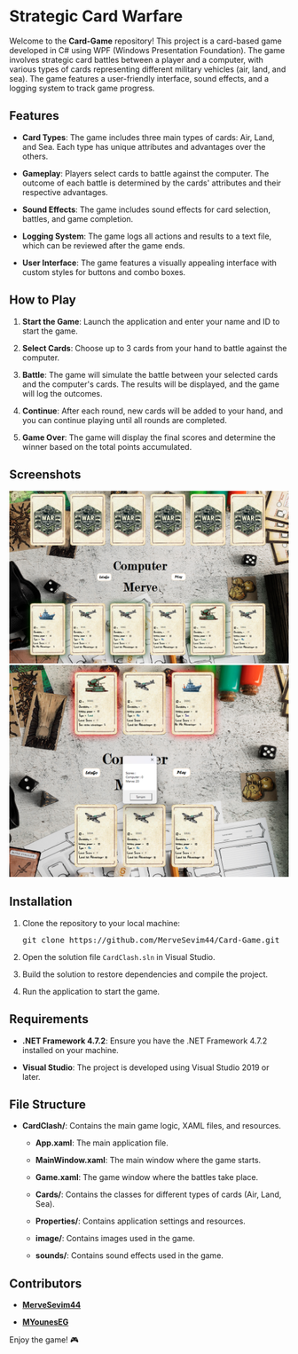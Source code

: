 <h1>Strategic Card Warfare</h1>
<p>Welcome to the <strong>Card-Game</strong> repository! This project is a card-based game developed in C# using WPF
    (Windows Presentation Foundation). The game involves strategic card battles between a player and a computer, with
    various types of cards representing different military vehicles (air, land, and sea). The game features a
    user-friendly interface, sound effects, and a logging system to track game progress.</p>

<h2>Features</h2>
<ul>
    <li>
        <p><strong>Card Types</strong>: The game includes three main types of cards: Air, Land, and Sea. Each type has
            unique attributes and advantages over the others.</p>
    </li>
    <li>
        <p><strong>Gameplay</strong>: Players select cards to battle against the computer. The outcome of each battle is
            determined by the cards' attributes and their respective advantages.</p>
    </li>
    <li>
        <p><strong>Sound Effects</strong>: The game includes sound effects for card selection, battles, and game
            completion.</p>
    </li>
    <li>
        <p><strong>Logging System</strong>: The game logs all actions and results to a text file, which can be reviewed
            after the game ends.</p>
    </li>
    <li>
        <p><strong>User Interface</strong>: The game features a visually appealing interface with custom styles for
            buttons and combo boxes.</p>
    </li>
</ul>
<h2>How to Play</h2>
<ol start="1">
    <li>
        <p><strong>Start the Game</strong>: Launch the application and enter your name and ID to start the game.</p>
    </li>
    <li>
        <p><strong>Select Cards</strong>: Choose up to 3 cards from your hand to battle against the computer.</p>
    </li>
    <li>
        <p><strong>Battle</strong>: The game will simulate the battle between your selected cards and the computer's
            cards. The results will be displayed, and the game will log the outcomes.</p>
    </li>
    <li>
        <p><strong>Continue</strong>: After each round, new cards will be added to your hand, and you can continue
            playing until all rounds are completed.</p>
    </li>
    <li>
        <p><strong>Game Over</strong>: The game will display the final scores and determine the winner based on the
            total points accumulated.</p>
    </li>
</ol>
<h2>Screenshots</h2>
<img src="https://raw.githubusercontent.com/MerveSevim44/Cart-Game/refs/heads/main/Screenshots/Screenshot_2.png" alt="Screenshot 1" />
<img src="https://raw.githubusercontent.com/MerveSevim44/Cart-Game/refs/heads/main/Screenshots/Screenshot_1.png" alt="Screenshot 2" />
<h2>Installation</h2>
<ol start="1">
    <li>
        <p>Clone the repository to your local machine:</p>
        <div class="md-code-block">
            <pre><span class="token function">git</span> clone https://github.com/MerveSevim44/Card-Game.git</pre>
        </div>
    </li>
    <li>
        <p>Open the solution file <code>CardClash.sln</code> in Visual Studio.</p>
    </li>
    <li>
        <p>Build the solution to restore dependencies and compile the project.</p>
    </li>
    <li>
        <p>Run the application to start the game.</p>
    </li>
</ol>
<h2>Requirements</h2>
<ul>
    <li>
        <p><strong>.NET Framework 4.7.2</strong>: Ensure you have the .NET Framework 4.7.2 installed on your machine.
        </p>
    </li>
    <li>
        <p><strong>Visual Studio</strong>: The project is developed using Visual Studio 2019 or later.</p>
    </li>
</ul>
<h2>File Structure</h2>
<ul>
    <li>
        <p><strong>CardClash/</strong>: Contains the main game logic, XAML files, and resources.</p>
        <ul>
            <li>
                <p><strong>App.xaml</strong>: The main application file.</p>
            </li>
            <li>
                <p><strong>MainWindow.xaml</strong>: The main window where the game starts.</p>
            </li>
            <li>
                <p><strong>Game.xaml</strong>: The game window where the battles take place.</p>
            </li>
            <li>
                <p><strong>Cards/</strong>: Contains the classes for different types of cards (Air, Land, Sea).</p>
            </li>
            <li>
                <p><strong>Properties/</strong>: Contains application settings and resources.</p>
            </li>
            <li>
                <p><strong>image/</strong>: Contains images used in the game.</p>
            </li>
            <li>
                <p><strong>sounds/</strong>: Contains sound effects used in the game.</p>
            </li>
        </ul>
    </li>
</ul>
<h2>Contributors</h2>
<ul>
    <li>
        <p><strong><a href="https://github.com/MerveSevim44" target="_blank" rel="noreferrer">MerveSevim44</a></strong>
        </p>
    </li>
    <li>
        <p><strong><a href="https://github.com/MYounesEG" target="_blank" rel="noreferrer">MYounesEG</a></strong></p>
    </li>
</ul>
<p>Enjoy the game! 🎮</p>
